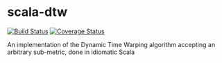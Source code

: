 # scala-dtw

[![Build Status](https://travis-ci.org/madsync/scala-dtw.svg?branch=master)](https://travis-ci.org/madsync/scala-dtw.svg?branch=master)
[![Coverage Status](https://coveralls.io/repos/github/madsync/scala-dtw/badge.svg)](https://coveralls.io/github/madsync/scala-dtw)


An implementation of the Dynamic Time Warping algorithm accepting an arbitrary sub-metric, done in idiomatic Scala

